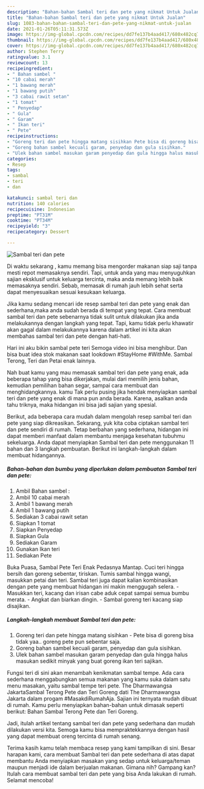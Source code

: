 ```yaml
---
description: "Bahan-bahan Sambal teri dan pete yang nikmat Untuk Jualan"
title: "Bahan-bahan Sambal teri dan pete yang nikmat Untuk Jualan"
slug: 1083-bahan-bahan-sambal-teri-dan-pete-yang-nikmat-untuk-jualan
date: 2021-01-26T05:11:31.573Z
image: https://img-global.cpcdn.com/recipes/dd7fe137b4aad417/680x482cq70/sambal-teri-dan-pete-foto-resep-utama.jpg
thumbnail: https://img-global.cpcdn.com/recipes/dd7fe137b4aad417/680x482cq70/sambal-teri-dan-pete-foto-resep-utama.jpg
cover: https://img-global.cpcdn.com/recipes/dd7fe137b4aad417/680x482cq70/sambal-teri-dan-pete-foto-resep-utama.jpg
author: Stephen Terry
ratingvalue: 3.1
reviewcount: 13
recipeingredient:
- " Bahan sambel "
- "10 cabai merah"
- "1 bawang merah"
- "1 bawang putih"
- "3 cabai rawit setan"
- "1 tomat"
- " Penyedap"
- " Gula"
- " Garam"
- " Ikan teri"
- " Pete"
recipeinstructions:
- "Goreng teri dan pete hingga matang sisihkan Pete bisa di goreng bisa tidak yaa.. goreng pete pun sebentar saja."
- "Goreng bahan sambel kecuali garam, penyedap dan gula sisihkan."
- "Ulek bahan sambel masukan garam penyedap dan gula hingga halus masukan sedikit minyak yang buat goreng ikan teri sajikan."
categories:
- Resep
tags:
- sambal
- teri
- dan

katakunci: sambal teri dan 
nutrition: 140 calories
recipecuisine: Indonesian
preptime: "PT31M"
cooktime: "PT34M"
recipeyield: "3"
recipecategory: Dessert

---
```



![Sambal teri dan pete](https://img-global.cpcdn.com/recipes/dd7fe137b4aad417/680x482cq70/sambal-teri-dan-pete-foto-resep-utama.jpg)

Di waktu  sekarang , kamu memang bisa mengorder makanan siap saji tanpa mesti repot memasaknya sendiri. Tapi, untuk anda yang mau menyuguhkan sajian eksklusif untuk keluarga tercinta, maka anda memang lebih baik memasaknya sendiri. Sebab, memasak di rumah jauh lebih sehat serta dapat menyesuaikan sesuai kesukaan keluarga.

Jika kamu sedang mencari ide resep sambal teri dan pete yang enak dan sederhana,maka anda sudah berada di tempat yang tepat. Cara membuat sambal teri dan pete  sebenarnya tidak sulit untuk dilakukan jika anda melakukannya dengan langkah yang tepat. Tapi, kamu tidak perlu khawatir akan gagal dalam melakukannya 
karena dalam artikel ini kita akan membahas sambal teri dan pete dengan hati-hati.  

Hari ini aku bikin sambal pete teri Semoga video ini bisa menghibur. Dan bisa buat idea stok makanan saat lookdown #StayHome #WithMe. Sambal Terong, Teri dan Petai enak lainnya.

Nah buat kamu yang mau memasak sambal teri dan pete yang enak, ada beberapa tahap yang bisa dikerjakan, mulai dari memilih jenis bahan, kemudian pemilihan bahan segar, sampai cara membuat dan menghidangkannya. kamu Tak perlu pusing jika hendak menyiapkan sambal teri dan pete yang enak di mana pun anda berada. Karena, asalkan anda  tahu triknya, maka hidangan ini bisa jadi sajian yang spesial.

Berikut, ada beberapa cara mudah dalam mengolah resep sambal teri dan pete yang siap dikreasikan. Sekarang, yuk kita coba ciptakan sambal teri dan pete sendiri di rumah. Tetap berbahan yang sederhana, hidangan ini dapat memberi manfaat dalam membantu menjaga kesehatan tubuhmu sekeluarga. Anda dapat menyiapkan Sambal teri dan pete menggunakan 11 bahan dan 3 langkah pembuatan. Berikut ini langkah-langkah dalam membuat hidangannya.

<!--inarticleads1-->

##### Bahan-bahan dan bumbu yang diperlukan dalam pembuatan Sambal teri dan pete:

1. Ambil  Bahan sambel :
1. Ambil 10 cabai merah
1. Ambil 1 bawang merah
1. Ambil 1 bawang putih
1. Sediakan 3 cabai rawit setan
1. Siapkan 1 tomat
1. Siapkan  Penyedap
1. Siapkan  Gula
1. Sediakan  Garam
1. Gunakan  Ikan teri
1. Sediakan  Pete


Buka Puasa, Sambal Pete Teri Enak Pedasnya Mantap. Cuci teri hingga bersih dan goreng sebentar, tiriskan. Tumis sambal hingga wangi, masukkan petai dan teri. Sambal teri juga dapat kalian kombinasikan dengan pete yang membuat hidangan ini makin menggugah selera. - Masukkan teri, kacang dan irisan cabe aduk cepat sampai semua bumbu merata. - Angkat dan biarkan dingin. - Sambal goreng teri kacang siap disajikan. 

<!--inarticleads2-->

##### Langkah-langkah membuat Sambal teri dan pete:

1. Goreng teri dan pete hingga matang sisihkan - Pete bisa di goreng bisa tidak yaa.. goreng pete pun sebentar saja.
1. Goreng bahan sambel kecuali garam, penyedap dan gula sisihkan.
1. Ulek bahan sambel masukan garam penyedap dan gula hingga halus masukan sedikit minyak yang buat goreng ikan teri sajikan.


Fungsi teri di sini akan menambah kenikmatan sambal tempe. Ada cara sederhana menggabungkan semua makanan yang kamu suka dalam satu menu masakan, yaitu sambal tempe teri pete. The Dharmawangsa JakartaSambal Terong Pete dan Teri Goreng dati The Dharmawangsa Jakarta dalam progam #MasakdiRumahAja. Sajian ini ternyata mudah dibuat di rumah. Kamu perlu menyiapkan bahan-bahan untuk dimasak seperti berikut: Bahan Sambal Terong Pete dan Teri Goreng. 

Jadi, itulah artikel tentang  sambal teri dan pete  yang sederhana dan mudah dilakukan versi kita. Semoga kamu bisa mempraktekkannya dengan hasil yang dapat membuat oreng tercinta di rumah senang. 

Terima kasih kamu telah membaca resep yang kami tampilkan di sini. Besar harapan kami, cara membuat  Sambal teri dan pete sederhana di atas dapat membantu Anda menyiapkan masakan yang sedap untuk keluarga/teman maupun menjadi ide dalam berjualan makanan. Gimana nih? Gampang kan? Itulah cara membuat sambal teri dan pete yang bisa Anda lakukan di rumah. Selamat mencoba!

